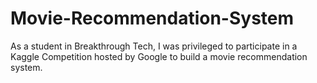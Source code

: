 # Movie-Recommendation-System
As a student in Breakthrough Tech, I was privileged to participate in a Kaggle Competition hosted by Google to build a movie recommendation system. 

